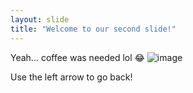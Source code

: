```yaml
---
layout: slide
title: "Welcome to our second slide!"
---
```

Yeah... coffee was needed lol 😂 ![image](https://user-images.githubusercontent.com/83312101/116476608-4eddfe00-a830-11eb-91b7-eae67111f346.png)

Use the left arrow to go back!
